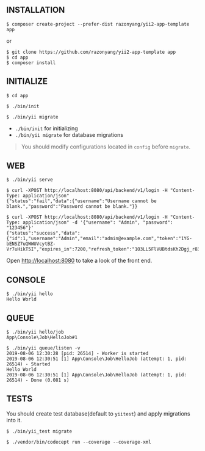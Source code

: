 INSTALLATION
------------

```
$ composer create-project --prefer-dist razonyang/yii2-app-template app
```

or 

```
$ git clone https://github.com/razonyang/yii2-app-template app
$ cd app
$ composer install
```

INITIALIZE
----------

```shell
$ cd app

$ ./bin/init

$ ./bin/yii migrate
```

- `./bin/init` for initializing
- `./bin/yii migrate` for database migrations

> You should modify configurations located in `config` before `migrate`.

WEB
---

```shell
$ ./bin/yii serve

$ curl -XPOST http://localhost:8080/api/backend/v1/login -H "Content-Type: application/json"
{"status":"fail","data":{"username":"Username cannot be blank.","password":"Password cannot be blank."}}

$ curl -XPOST http://localhost:8080/api/backend/v1/login -H "Content-Type: application/json" -d '{"username": "Admin", "password": "123456"}'
{"status":"success","data":{"id":1,"username":"Admin","email":"admin@example.com","token":"1YG-bENSZ7uQWWUVcytBZ-Vr7uHikT5I","expires_in":7200,"refresh_token":"1O3LL5FlVUBtdsKh2Dgj_r83jgmEbOCVtC1oAObpIhKs8QIpqdPV66t1SCywfL8k","refresh_token_expire_in":403200}}
```

Open [http://localhost:8080](http://localhost:8080) to take a look of the front end.

CONSOLE
-------

```
$ ./bin/yii hello
Hello World
```

QUEUE
-----

```shell
$ ./bin/yii hello/job
App\Console\Job\HelloJob#1

$ ./bin/yii queue/listen -v
2019-08-06 12:30:28 [pid: 26514] - Worker is started
2019-08-06 12:30:51 [1] App\Console\Job\HelloJob (attempt: 1, pid: 26514) - Started
Hello World
2019-08-06 12:30:51 [1] App\Console\Job\HelloJob (attempt: 1, pid: 26514) - Done (0.081 s)
```

TESTS
-----

You should create test database(default to `yiitest`) and apply migrations into it.

```shell
$ ./bin/yii_test migrate
```

```shell
$ ./vendor/bin/codecept run --coverage --coverage-xml
```
